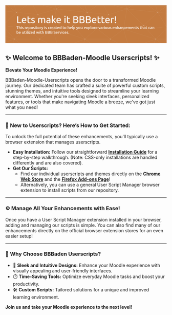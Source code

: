 <div align="center">
<img src="./images/header.png" />
</div>

## ✨ Welcome to BBBaden-Moodle Userscripts! ✨

**Elevate Your Moodle Experience!**

BBBaden-Moodle-Userscripts opens the door to a transformed Moodle journey. Our dedicated team has crafted a suite of powerful custom scripts, stunning themes, and intuitive tools designed to streamline your learning environment. Whether you're seeking sleek interfaces, personalized features, or tools that make navigating Moodle a breeze, we've got just what you need!

---

### 🚀 New to Userscripts? Here’s How to Get Started:

To unlock the full potential of these enhancements, you'll typically use a browser extension that manages userscripts.

*   **Easy Installation:** Follow our straightforward **[**Installation Guide**](https://github.com/BBBaden-Moodle-userscripts/userscript-installation-guide/blob/main/README.md)** for a step-by-step walkthrough. (Note: CSS-only installations are handled differently and are also covered).
*   **Get Our Scripts:**
    *   Find our individual userscripts and themes directly on the **[Chrome Web Store](link-to-your-chrome-store-page)** and the **[Firefox Add-ons Page](link-to-your-firefox-store-page)**!
    *   Alternatively, you can use a general User Script Manager browser extension to install scripts from our repository.

---

### ⚙️ Manage All Your Enhancements with Ease!

Once you have a User Script Manager extension installed in your browser, adding and managing our scripts is simple. You can also find many of our enhancements directly on the official browser extension stores for an even easier setup!

---

### 🌟 Why Choose BBBaden Userscripts?

*   🎨 **Sleek and Intuitive Designs:** Enhance your Moodle experience with visually appealing and user-friendly interfaces.
*   ⏱️ **Time-Saving Tools:** Optimize everyday Moodle tasks and boost your productivity.
*   🛠️ **Custom Scripts:** Tailored solutions for a unique and improved learning environment.

**Join us and take your Moodle experience to the next level!**

